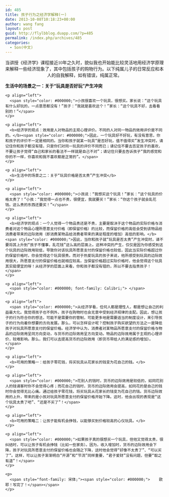 ```yaml
---
id: 485
title: 孩子行为之经济学解释(一)
date: 2013-10-08T10:18:23+00:00
author: wang fang
layout: post
guid: http://flylbblog.duapp.com/?p=485
permalink: /index.php/archives/485
categories:
  - Son(中文)
---
```

<div class="lp_title_type_3" align="center">
</div>

<div id="paperTitleArea" class="lp_title_type_3" align="center">
  当讲授《经济学》课程接近<span style="font-family: Calibri;">10</span>年之久时，貌似我也开始能比较灵活地用经济学原理来解释一些经济现象了，其中包括孩子的购物行为。以下纯属儿子的日常反应和本人的自我解释，如有错误，纯属正常。
</div>

<div id="blogDetailDiv">
  <div class="blog_details_20120222">
    <p align="left">
      <b>生活中的场景之一：关于“玩具是否好玩”产生冲突</b>
    </p>
    
    <p align="left">
      <span style="color: #000000;">小孩很喜欢一个玩具，很想买。家长说：“这个玩具有什么好玩的，一点意思都没有！”孩子：“我就是喜欢这个！”家长：“这个玩具不好，去看看别的！”</span>
    </p>
    
    <p align="left">
      <b>经济学的观点：效用是人对物品的主观心理评价。不同的人对同一物品的效用评价是不同的。</b><span style="color: #000000;">因此，一个玩具好不好玩，有没有意思，你和孩子的评价不一定是相同的。当你和孩子就某一玩具“是否好玩，值不值得买”发生冲突时，请记住你和孩子都没有错，只是你们对同一玩具的评价不同而已；请记住不要去否定孩子的喜欢，不要让孩子觉得“自己和家长的看法不一样就是自己不对”；请记住只要去告诉孩子“我的感觉和你的不一样，你喜欢和我不喜欢都是正常的”。</span>
    </p>
    
    <p align="left">
      <b>生活中的场景之二：关于“玩具价格是否太贵”产生冲突</b>
    </p>
    
    <p align="left">
      <span style="color: #000000;">小孩说：“我想买这个玩具！”家长：“这个玩具的价格太贵了！”小孩：“我觉得一点也不贵，很便宜，我就要买！”家长：“你这个孩子就会乱花钱。这么贵的东西还要买！”</span>
    </p>
    
    <p align="left">
      <b>经济学的观点：一个人觉得一个物品贵还是不贵，主要是取决于这个物品的实际价格与消费者对这个物品心理所愿意支付价格（即保留价格）的比较，而保留价格的高低会受到该物品给消费者带来的边际效用（即消费某物品给消费者带来的满足程度的增加）高低的影响。</b><span style="color: #000000;">因此，当你和孩子就“玩具是否太贵”产生冲突时，请不要将其上升到“孩子不懂事，乱花钱”这么高的层面上。这种冲突的产生，仅仅是因为你感受到这个玩具的边际效用较低，导致你对该玩具所愿意支付的保留价格也较低，因此当实际价格超过你的保留价格时，你会觉得这个玩具很贵。而对于热爱玩具的孩子来说，他所感受到玩具的边际效用很大，所愿意支付的保留价格也就相应较高，当保留价格超过实际价格时，他会觉得这个玩具其实挺便宜的呀！从经济学的层面上来看，你和孩子都没有错的，所以不要去指责孩子！</span>
    </p>
    
    <p align="left">
      <span style="color: #000000; font-family: Calibri;"> </span>
    </p>
    
    <p align="left">
      <span style="color: #000000;">从经济学看，任何人都是理性人，都是想让自己的利益最大化。我觉得孩子也不例外，孩子在购物时也会无意中受到经济规律的支配。因此，想让孩子的行为符合你的想法，可能不是需要你的管制，可能更多地是需要适当的制度设计，来引导孩子的行为向着你想要的方向发展。那么，可以怎样设计呢？控制孩子购买欲望的方法之一是降低孩子对玩具所愿意支付的保留价格。经济学中认为，消费者对某物品所愿意支付的保留价格与物品的边际效用呈同方向变动，与货币的边际效用呈方向变动。物品的边际效用属于主观的心理评价，较难影响。那么，我们可以去提高货币的边际效用（即货币带给人的满足感的增加）。</span>
    </p>
    
    <p align="left">
      <b>可用的策略一：给孩子零花钱，将买玩具从花家长的钱变为花自己的钱。</b>
    </p>
    
    <p align="left">
      <span style="color: #000000;">花别人的钱时，货币的边际效用是较低的，如同花别人的钱请客时你不会觉得心疼；而花自己的钱时，货币的边际效用会提高，如同花的是自己的钱时你会觉得无比心痛。通过给孩子零花钱，将买玩具从花家长的钱变为花自己的钱。货币边际效用的上升，带来的是小孩对玩具所愿意支付的保留价格开始下降。这时，他会出现的表现是“这个玩具太贵了吧”、“还是不买了”！</span>
    </p>
    
    <p align="left">
      <b>可用的策略二：让孩子能有机会挣钱，以能够买到价格较高的心仪玩具。</b>
    </p>
    
    <p align="left">
      <span style="color: #000000;">如果孩子真的很想买一个玩具，但他又觉得太贵，很纠结时，可以让孩子有机会挣钱（比如一些家务）。因为，收入增加时，货币的边际效用会下降，孩子对玩具所愿意支付的保留价格也会随之下降，这时他会觉得“好像不太贵了”、“可以买了”。这样，可以让孩子渐渐明白“开源”和“节流”同样重要，“君子爱财”没有问题，但要“取之有道”！</span>
    </p>
    
    <p>
      <span style="font-family: 宋体;"><span style="color: #000000;">    欧耶！写完了！</span></span>
    </p>
  </div>
</div>